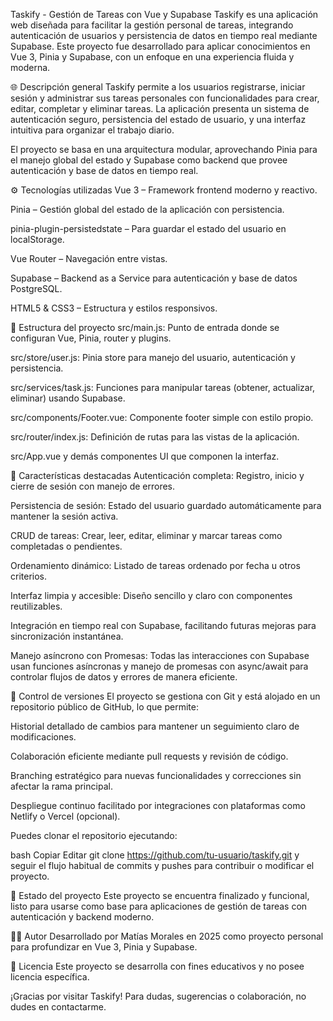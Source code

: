 Taskify - Gestión de Tareas con Vue y Supabase
Taskify es una aplicación web diseñada para facilitar la gestión personal de tareas, integrando autenticación de usuarios y persistencia de datos en tiempo real mediante Supabase. Este proyecto fue desarrollado para aplicar conocimientos en Vue 3, Pinia y Supabase, con un enfoque en una experiencia fluida y moderna.

🌐 Descripción general
Taskify permite a los usuarios registrarse, iniciar sesión y administrar sus tareas personales con funcionalidades para crear, editar, completar y eliminar tareas. La aplicación presenta un sistema de autenticación seguro, persistencia del estado de usuario, y una interfaz intuitiva para organizar el trabajo diario.

El proyecto se basa en una arquitectura modular, aprovechando Pinia para el manejo global del estado y Supabase como backend que provee autenticación y base de datos en tiempo real.

⚙️ Tecnologías utilizadas
Vue 3 – Framework frontend moderno y reactivo.

Pinia – Gestión global del estado de la aplicación con persistencia.

pinia-plugin-persistedstate – Para guardar el estado del usuario en localStorage.

Vue Router – Navegación entre vistas.

Supabase – Backend as a Service para autenticación y base de datos PostgreSQL.

HTML5 & CSS3 – Estructura y estilos responsivos.

📁 Estructura del proyecto
src/main.js: Punto de entrada donde se configuran Vue, Pinia, router y plugins.

src/store/user.js: Pinia store para manejo del usuario, autenticación y persistencia.

src/services/task.js: Funciones para manipular tareas (obtener, actualizar, eliminar) usando Supabase.

src/components/Footer.vue: Componente footer simple con estilo propio.

src/router/index.js: Definición de rutas para las vistas de la aplicación.

src/App.vue y demás componentes UI que componen la interfaz.

🧩 Características destacadas
Autenticación completa: Registro, inicio y cierre de sesión con manejo de errores.

Persistencia de sesión: Estado del usuario guardado automáticamente para mantener la sesión activa.

CRUD de tareas: Crear, leer, editar, eliminar y marcar tareas como completadas o pendientes.

Ordenamiento dinámico: Listado de tareas ordenado por fecha u otros criterios.

Interfaz limpia y accesible: Diseño sencillo y claro con componentes reutilizables.

Integración en tiempo real con Supabase, facilitando futuras mejoras para sincronización instantánea.

Manejo asíncrono con Promesas: Todas las interacciones con Supabase usan funciones asíncronas y manejo de promesas con async/await para controlar flujos de datos y errores de manera eficiente.

🔧 Control de versiones
El proyecto se gestiona con Git y está alojado en un repositorio público de GitHub, lo que permite:

Historial detallado de cambios para mantener un seguimiento claro de modificaciones.

Colaboración eficiente mediante pull requests y revisión de código.

Branching estratégico para nuevas funcionalidades y correcciones sin afectar la rama principal.

Despliegue continuo facilitado por integraciones con plataformas como Netlify o Vercel (opcional).

Puedes clonar el repositorio ejecutando:

bash
Copiar
Editar
git clone https://github.com/tu-usuario/taskify.git
y seguir el flujo habitual de commits y pushes para contribuir o modificar el proyecto.

🚀 Estado del proyecto
Este proyecto se encuentra finalizado y funcional, listo para usarse como base para aplicaciones de gestión de tareas con autenticación y backend moderno.

👨‍💻 Autor
Desarrollado por Matías Morales en 2025 como proyecto personal para profundizar en Vue 3, Pinia y Supabase.

📄 Licencia
Este proyecto se desarrolla con fines educativos y no posee licencia específica.

¡Gracias por visitar Taskify! Para dudas, sugerencias o colaboración, no dudes en contactarme.